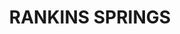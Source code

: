 ---
lastmod: '2025-04-06T06:05:20+00:00'
latitude: -33.814887
layout: suburb
longitude: 146.667476
postcode: '2669'
state: NSW
title: RANKINS SPRINGS
url: /nsw/rankins-springs/
---